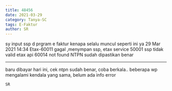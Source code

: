 ```yaml
---
title: 48456
date: 2021-03-29
category: Tanya-SC
tags: E-Faktur
author: SR
---
```


sy input ssp d prgram e faktur kenapa selalu muncul seperti ini ya 29 Mar 2021 14:34 Etax-60011 gagal ,menympan ssp, etax service 50001 ssp tidak valid etax api 60014 not found NTPN sudah dipastikan benar

---

baru dibayar hari ini, cek ntpn sudah benar, coba berkala.. beberapa wp mengalami kendala yang sama, belum ada info error

`SR`
